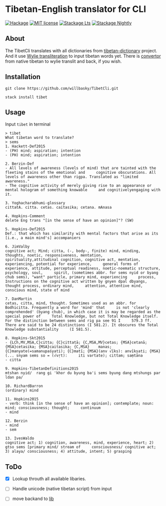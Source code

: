 # Tibetan-English translator for CLI

[![Hackage](https://img.shields.io/hackage/v/tibet.svg)](https://hackage.haskell.org/package/tibet)
[![MIT license](https://img.shields.io/badge/license-MIT-blue.svg)](LICENSE)
[![Stackage Lts](http://stackage.org/package/tibet/badge/lts)](http://stackage.org/lts/package/tibet)
[![Stackage Nightly](http://stackage.org/package/tibet/badge/nightly)](http://stackage.org/nightly/package/tibet)

## About

The TibetCli translates with all dictionaries from [tibetan-dictionary](https://github.com/christiansteinert/tibetan-dictionary) project. And it use [Wylie transliteration](https://en.wikipedia.org/wiki/Wylie_transliteration) to input tibetan words yet. There is [convertor](http://www.digitaltibetan.org/cgi-bin/wylie.pl) from native tibetan to wylie translit and back, if you wish.

## Installation

    git clone https://github.com/willbasky/TibetCli.git

    stack install tibet

## Usage

Input `tibet` in terminal

    > tibet
    What tibetan word to translate?
    > sems
    1. Hackett-Def2015
    - (PH) mind; aspiration; intention
    - (PH) mind; aspiration; intention

    2. Berzin-Def
    - All levels of awareness (levels of mind) that are tainted with the fleeting stains of the emotional and     cognitive obscurations. All levels of awareness other than rigpa. Translated as "limited awareness."
    - The cognitive activity of merely giving rise to an appearance or mental hologram of something knowable     and cognitivelyengaging with it.

    3. Yoghacharabhumi-glossary
    cittatA. citta. cetas. caitasika; cetana. mAnasa

    4. Hopkins-Comment
    delete Eng trans "[in the sense of have an opinion]"? (SW)

    5. Hopkins-Def2015
    Def.: that which has similarity with mental factors that arise as its [i.e., a main mind's] accompaniers

    6. JimValby
    cognitive act; Mind; citta, (-, body-, finite) mind, minding, thoughts, noetic, responsiveness, mentation,     spirituality,attitudinal cognition, cognitive act, mentation, experiencing, potential for experience,     general forms of experience, attitude, perceptual readiness, noetic-noematic structure, psychology, soul,     spirit, (sometimes abbr. for sems nyid or byang chub sems), "want" particle, primary mind, experiencing     process, Instructions on the cognitive act written by gnyen dpal dbyangs, thought process, ordinary mind,     attention, attentive mind, conscious mind, state of mind

    7. DanMartin
    cetas, citta, mind, thought. Sometimes used as an abbr. for Bodhicitta. Frequently a word for 'mind' that     is not 'clearly comprehended' (byang chub), in which case it is may be regarded as the special power of     Total Knowledge, but not Total Knowledge itself. For the distinction between sems and rig pa see 91 I     579.3 ff. There are said to be 24 distinctions (I 581.2). It obscures the Total Knowledge substantiality     (I 581.5).

    8. Hopkins-Skt2015
    - {LCh,MV,MSA,C}citta; {C}cittatā; {C,MSA,MV}cetas; {MSA}cetanā; {MSA}cetasika; {MSA}caitasika; {C,MSA}    manas; {C}manyate(=samanupaśyati); {C}matī; {MSA}(anv √īkṣ): anvīkṣati; {MSA}(... snyam sems so = (√vṛt):     iti vartate); cittam; saṃtāna
    - citta

    9. Hopkins-TibetanDefinitions2015
    mtshan nyid/  rang gi 'khor du byung ba'i sems byung dang mtshungs par ldan pa/

    10. RichardBarron
    (ordinary) mind

    11. Hopkins2015
    - verb: think [in the sense of have an opinion]; contemplate; noun: mind; consciousness; thought;     continuum
    - mind

    12. Berzin
    - mind
    - sem

    13. IvesWaldo
    cognitive act; 1) cognition, awareness, mind, experience, heart; 2) gtso sems [primary mind/ stream of     consciousness/ cognitive act; 3) alaya/ consciousness; 4) attitude, intent; 5) grasping

## ToDo

- [x] Lookup throuth all available libaries.
- [ ] Handle unicode (native tibetan script) from input
- [ ] move backand to [lib](https://hackage.haskell.org/package/optparse-applicative-0.14.2.0)

